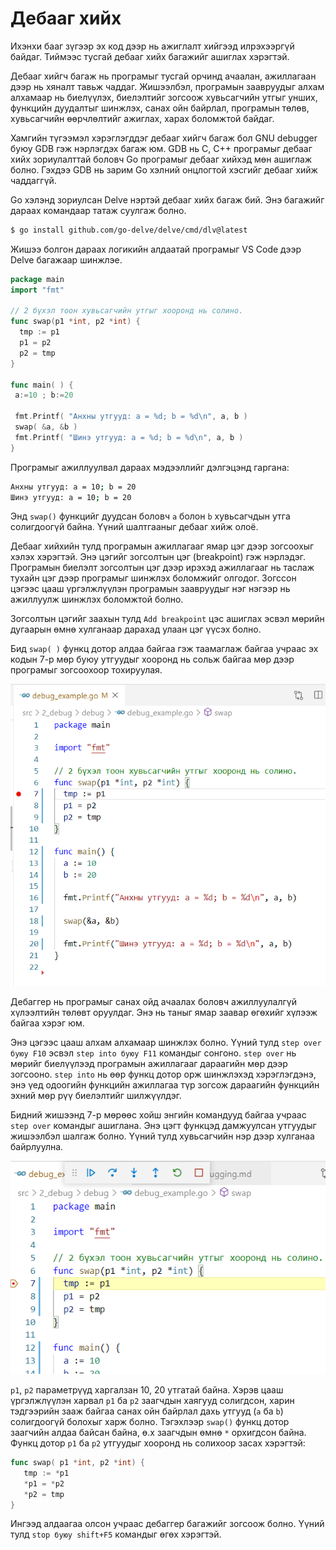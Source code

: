 # Дебааг хийх

Ихэнхи бааг зүгээр эх код дээр нь ажиглалт хийгээд илрэхээргүй байдаг. Тиймээс тусгай дебааг хийх багажийг ашиглах хэрэгтэй.

Дебааг хийгч багаж нь програмыг тусгай орчинд ачаалан, ажиллагаан дээр нь хяналт тавьж чаддаг. Жишээлбэл, програмын заавруудыг алхам алхамаар нь биелүүлэх, биелэлтийг зогсоож хувьсагчийн утгыг унших, функцийн дуудалтыг шинжлэх, санах ойн байрлал, програмын төлөв, хувьсагчийн өөрчлөлтийг ажиглах, харах боломжтой байдаг.

Хамгийн түгээмэл хэрэглэгддэг дебааг хийгч багаж бол GNU debugger буюу GDB гэж нэрлэгдэх багаж юм. GDB нь C, C++ програмыг дебааг хийх зориулалттай боловч Go програмыг дебааг хийхэд мөн ашиглаж болно. Гэхдээ GDB нь зарим Go хэлний онцлогтой хэсгийг дебааг хийж чаддаггүй.

Go хэлэнд зориулсан Delve нэртэй дебааг хийх багаж бий. Энэ багажийг дараах командаар татаж суулгаж болно.

```sh
$ go install github.com/go-delve/delve/cmd/dlv@latest
```

Жишээ болгон дараах логикийн алдаатай програмыг VS Code дээр Delve багажаар шинжлэе.

```go
package main
import "fmt"

// 2 бүхэл тоон хувьсагчийн утгыг хооронд нь солино.
func swap(p1 *int, p2 *int) {
  tmp := p1
  p1 = p2
  p2 = tmp
}

func main( ) {
 a:=10 ; b:=20

 fmt.Printf( "Анхны утгууд: a = %d; b = %d\n", a, b )
 swap( &a, &b )
 fmt.Printf( "Шинэ утгууд: a = %d; b = %d\n", a, b )
}
```

Програмыг ажиллуулвал дараах мэдээллийг дэлгэцэнд гаргана:

```sh
Анхны утгууд: a = 10; b = 20
Шинэ утгууд: a = 10; b = 20
```

Энд `swap()` функцийг дуудсан боловч `a` болон `b` хувьсагчдын утга солигдоогүй байна. Үүний шалтгааныг дебааг хийж олоё. 

Дебааг хийхийн тулд програмын ажиллагааг ямар цэг дээр зогсоохыг хэлэх хэрэгтэй. Энэ цэгийг зогсолтын цэг (breakpoint) гэж нэрлэдэг. Програмын биелэлт зогсолтын цэг дээр ирэхэд ажиллагааг нь таслаж тухайн цэг дээр програмыг шинжлэх боломжийг олгодог. Зогссон цэгээс цааш үргэлжлүүлэн програмын заавруудыг нэг нэгээр нь ажиллуулж шинжлэх боломжтой болно.

Зогсолтын цэгийг заахын тулд `Add breakpoint` цэс ашиглах эсвэл мөрийн дугаарын өмнө хулганаар дарахад улаан цэг үүсэх болно. 

Бид `swap( )` функц дотор алдаа байгаа гэж таамаглаж байгаа учраас эх кодын 7-р мөр буюу  утгуудыг хооронд нь сольж байгаа мөр дээр програмыг зогсоохоор тохируулая.

![](res/debug.png)

Дебаггер нь програмыг санах ойд ачаалах боловч ажиллуулалгүй хүлээлтийн төлөвт оруулдаг. Энэ нь таныг ямар заавар өгөхийг хүлээж байгаа хэрэг юм.

Энэ цэгээс цааш алхам алхамаар шинжлэх болно. Үүний тулд `step over буюу F10` эсвэл `step into буюу F11` командыг сонгоно. `step over` нь мөрийг биелүүлээд програмын ажиллагааг дараагийн мөр дээр зогсооно. `step into` нь өөр функц дотор орж шинжлэхэд хэрэглэгдэнэ, энэ үед одоогийн функцийн ажиллагаа түр зогсож дараагийн функцийн эхний мөр рүү биелэлтийг шилжүүлдэг.


Бидний жишээнд 7-р мөрөөс хойш энгийн командууд байгаа учраас `step over` командыг ашиглана. Энэ цэгт функцэд дамжуулсан утгуудыг жишээлбэл шалгаж болно. Үүний тулд хувьсагчийн нэр дээр хулганаа байрлуулна.

![](res/debug2.png)

`p1`, `p2` параметрүүд харгалзан 10, 20 утгатай байна. Хэрэв цааш үргэлжлүүлэн харвал `p1` ба `p2` заагчдын хаягууд солигдсон, харин тэдгээрийн зааж байгаа санах ойн байрлал дахь утгууд (`a` ба `b`) солигдоогүй болохыг харж болно. Тэгэхлээр `swap()` функц дотор заагчийн алдаа байсан байна, ө.х заагчдын өмнө `*` орхигдсон байна. Функц дотор `p1` ба `p2` утгуудыг хооронд нь солихоор засах хэрэгтэй:

```go
func swap( p1 *int, p2 *int) {
   tmp := *p1
   *p1 = *p2
   *p2 = tmp
}
```

Ингээд алдаагаа олсон учраас дебаггер багажийг зогсоож болно. Үүний тулд `stop буюу shift+F5` командыг өгөх хэрэгтэй.